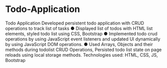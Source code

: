 # Todo-Application
Todo Application
Developed persistent todo application with CRUD operations to track list of tasks
  ● Displayed list of todos with HTML list elements, styled todo list using CSS, Bootstrap
  ● Implemented todo crud operations by using JavaScript event listeners and updated UI dynamically by
  using JavaScript DOM operations.
  ● Used Arrays, Objects and their methods during todolist CRUD Operations, Persisted todo list state on
  page reloads using local storage methods.
Technologies used: HTML, CSS, JS, Bootstrap
